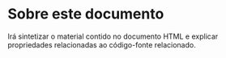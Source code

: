 # Sobre este documento

Irá sintetizar o material contido no documento HTML e explicar propriedades relacionadas ao código-fonte relacionado.
